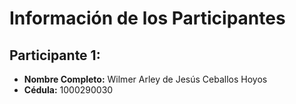 # Información de los Participantes

## Participante 1:

- **Nombre Completo:** Wilmer Arley de Jesús Ceballos Hoyos
- **Cédula:** 1000290030

